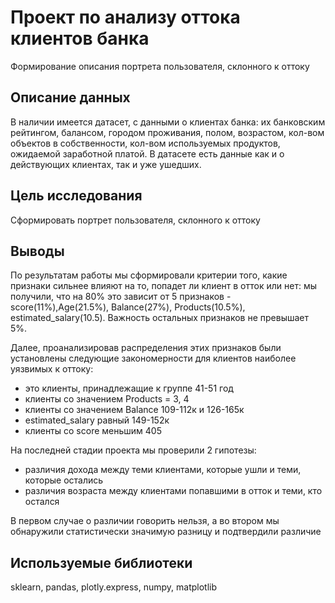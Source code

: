 # Проект по анализу оттока клиентов банка
Формирование описания портрета пользователя, склонного к оттоку

## Описание данных
В наличии имеется датасет, с данными о клиентах банка: их банковским рейтингом, балансом, городом проживания, полом, возрастом, кол-вом объектов в собственности, кол-вом используемых продуктов, ожидаемой заработной платой. В датасете есть данные как и о действующих клиентах, так и уже ушедших.

## Цель исследования
Сформировать портрет пользователя, склонного к оттоку

## Выводы

По результатам работы мы сформировали критерии того, какие признаки сильнее влияют на то, попадет ли клиент в отток или нет: мы получили, что на 80% это зависит от 5 признаков - score(11%),Age(21.5%), Balance(27%), Products(10.5%), estimated_salary(10.5). Важность остальных признаков не превышает 5%.

Далее, проанализировав распределения этих признаков были установлены следующие закономерности для клиентов наиболее уязвимых к оттоку:

 - это клиенты, принадлежащие к группе 41-51 год
 - клиенты со значением Products = 3, 4
 - клиенты со значением Balance 109-112к и 126-165к
 - estimated_salary равный 149-152к
 - клиенты со score меньшим 405
 
На последней стадии проекта мы проверили 2 гипотезы:

 - различия дохода между теми клиентами, которые ушли и теми, которые остались
 - различия возраста между клиентами попавшими в отток и теми, кто остался
 
В первом случае о различии говорить нельзя, а во втором мы обнаружили статистически значимую разницу и подтвердили различие

## Используемые библиотеки
sklearn, pandas, plotly.express, numpy, matplotlib
